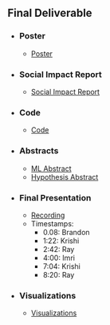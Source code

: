 ## Final Deliverable ##

- ### Poster ###
  - [Poster](poster/Data_Science_Final_Poster.pdf)

- ### Social Impact Report ###
  - [Social Impact Report](social_impact_report/Final_Deliverable_Impact_Report.pdf)

- ### Code ###
  - [Code](code/README.md)

- ### Abstracts ###
  - [ML Abstract](abstracts/Prediction_Abstract.pdf)
  - [Hypothesis Abstract](abstracts/Hypothesis_Abstract.pdf)

- ### Final Presentation ###
  - [Recording](https://drive.google.com/file/d/1mUGla4IB-_vCkH-YkqD8OpGRpwtP1Lih/view?usp=sharing)
  - Timestamps:
    - 0.08: Brandon
    - 1:22: Krishi
    - 2:42: Ray
    - 4:00: Imri
    - 7:04: Krishi
    - 8:20: Ray

- ### Visualizations ###
  - [Visualizations](visualizations)
